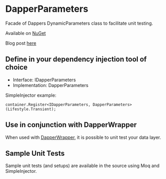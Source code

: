 # DapperParameters
Facade of Dappers DynamicParameters class to facilitate unit testing.

Available on [NuGet](https://www.nuget.org/packages/DapperParameters/)

Blog post [here](http://www.intertech.com/Blog/unit-test-dapper-with-dapperparameters/)

## Define in your dependency injection tool of choice
* Interface:       IDapperParameters
* Implementation:  DapperParameters

SimpleInjector example:

    container.Register<IDapperParameters, DapperParameters>(Lifestyle.Transient);

## Use in conjunction with DapperWrapper
When used with [DapperWrapper](https://github.com/half-ogre/dapper-wrapper), it is possible to unit test your data layer.

## Sample Unit Tests
Sample unit tests (and setups) are available in the source using Moq and SimpleInjector.
